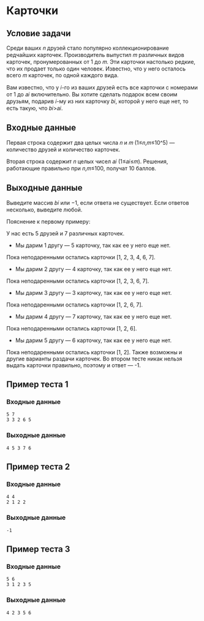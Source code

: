 # Карточки

## Условие задачи

Среди ваших 𝑛 друзей стало популярно коллекционирование редчайших карточек. Производитель выпустил 𝑚 различных видов карточек, пронумерованных от 1 до 𝑚. Эти карточки настолько редкие, что их продает только один человек. Известно, что у него осталось всего 𝑚 карточек, по одной каждого вида.

Вам известно, что у 𝑖-го из ваших друзей есть все карточки с номерами от 1 до 𝑎𝑖 включительно. Вы хотите сделать подарок всем своим друзьям, подарив 𝑖-му из них карточку 𝑏𝑖, которой у него еще нет, то есть такую, что 𝑏𝑖>𝑎𝑖.

## Входные данные

Первая строка содержит два целых числа 𝑛 и 𝑚 (1≤𝑛,𝑚≤10^5) — количество друзей и количество карточек.

Вторая строка содержит 𝑛 целых чисел 𝑎𝑖 (1≤𝑎𝑖≤𝑚). Решения, работающие правильно при 𝑛,𝑚≤100, получат 10 баллов.

## Выходные данные

Выведите массив 𝑏𝑖 или −1, если ответа не существует. Если ответов несколько, выведите любой.

Пояснение к первому примеру:

У нас есть 5 друзей и 7 различных карточек.
- Мы дарим 1 другу — 5 карточку, так как ее у него еще нет.

Пока неподаренными остались карточки [1, 2, 3, 4, 6, 7].
- Мы дарим 2 другу — 4 карточку, так как ее у него еще нет.

Пока неподаренными остались карточки [1, 2, 3, 6, 7].
- Мы дарим 3 другу — 3 карточку, так как ее у него еще нет.

Пока неподаренными остались карточки [1, 2, 6, 7].
- Мы дарим 4 другу — 7 карточку, так как ее у него еще нет.

Пока неподаренными остались карточки [1, 2, 6].
- Мы дарим 5 другу — 6 карточку, так как ее у него еще нет.

Пока неподаренными остались карточки [1, 2]. Также возможны и другие варианты раздачи карточек. Во втором тесте никак нельзя выдать карточки правильно, поэтому и ответ — -1.

## Пример теста 1

### Входные данные

```
5 7
3 3 2 6 5

```

### Выходные данные

```
4 5 3 7 6

```

## Пример теста 2

### Входные данные

```
4 4
2 1 2 2

```

### Выходные данные

```
-1

```

## Пример теста 3

### Входные данные

```
5 6
3 1 2 3 5

```

### Выходные данные

```
4 2 3 5 6

```